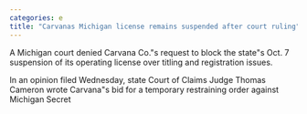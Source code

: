 ```yaml
---
categories: e
title: "Carvanas Michigan license remains suspended after court ruling"
---
```

A Michigan court denied Carvana Co."s request to block the state"s Oct. 7 suspension of its operating license over titling and registration issues.

In an opinion filed Wednesday, state Court of Claims Judge Thomas Cameron wrote Carvana"s bid for a temporary restraining order against Michigan Secret